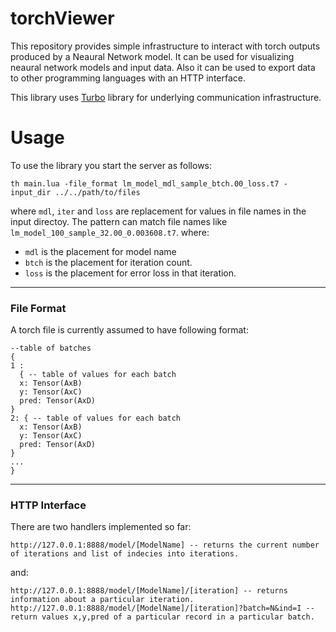 # torchViewer
This repository provides simple infrastructure to interact with torch outputs produced by a Neaural Network model. 
It can be used for visualizing neaural network models and input data. 
Also it can be used to export data to other programming languages with an HTTP interface.

This library uses [Turbo](https://github.com/kernelsauce/turbo) library for underlying communication infrastructure.

Usage
====

To use the library you start the server as follows:
```
th main.lua -file_format lm_model_mdl_sample_btch.00_loss.t7 -input_dir ../../path/to/files
```
where ```mdl```, ```iter``` and ```loss``` are replacement for values in file names in the input directoy. 
The pattern can match file names like ```lm_model_100_sample_32.00_0.003608.t7```. where:

+ ```mdl``` is the placement for model name
+ ```btch``` is the placement for iteration count.
+ ```loss``` is the placement for error loss in that iteration.

---
### File Format
A torch file is currently assumed to have following format:
```
--table of batches
{
1 : 
  { -- table of values for each batch 
  x: Tensor(AxB)
  y: Tensor(AxC)
  pred: Tensor(AxD)
}
2: { -- table of values for each batch 
  x: Tensor(AxB)
  y: Tensor(AxC)
  pred: Tensor(AxD)
}
...
}
```

---
### HTTP Interface

There are two handlers implemented so far:
```
http://127.0.0.1:8888/model/[ModelName] -- returns the current number of iterations and list of indecies into iterations.
```
and:
```
http://127.0.0.1:8888/model/[ModelName]/[iteration] -- returns information about a particular iteration.
http://127.0.0.1:8888/model/[ModelName]/[iteration]?batch=N&ind=I -- return values x,y,pred of a particular record in a particular batch.
```
